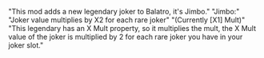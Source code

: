 "This mod adds a new legendary joker to Balatro, it's Jimbo."
"Jimbo:"
"Joker value multiplies by X2 for each rare joker"
"(Currently [X1] Mult)"
"This legendary has an X Mult property, so it multiplies the mult, the X Mult value of the joker is multiplied by 2 for each rare joker you have in your joker slot."
